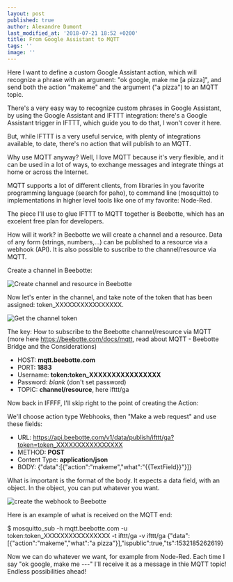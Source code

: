 ```yaml
---
layout: post
published: true
author: Alexandre Dumont
last_modified_at: '2018-07-21 18:52 +0200'
title: From Google Assistant to MQTT
tags: ''
image: ''
---
```

Here I want to define a custom Google Assistant action, which will recognize a phrase with an argument: "ok google, make me [a pizza]", and send both the action "makeme" and the argument ("a pizza") to an MQTT topic.

There's a very easy way to recognize custom phrases in Google Assistant, by using the Google Assistant and IFTTT integration: there's a Google Assistant trigger in IFTTT, which guide you to do that, I won't cover it here.

But, while IFTTT is a very useful service, with plenty of integrations available, to date, there's no action that will publish to an MQTT.

Why use MQTT anyway? Well, I love MQTT because it's very flexible, and it can be used in a lot of ways, to exchange messages and integrate things at home or across the Internet.

MQTT supports a lot of different clients, from libraries in you favorite programming language (search for paho), to command line (mosquitto) to implementations in higher level tools like one of my favorite: Node-Red.

The piece I'll use to glue IFTTT to MQTT together is Beebotte, which has an excelent free plan for developers.

How will it work? in Beebotte we will create a channel and a resource. Data of any form (strings, numbers,...) can be published to a resource via a webhook (API). It is also possible to suscribe to the channel/resource via MQTT.

Create a channel in Beebotte:

![Create channel and resource in Beebotte]({{site.baseurl}}/images/1_beebotte_create_channel.png)

Now let's enter in the channel, and take note of the token that has been assigned: token_XXXXXXXXXXXXXXXX.

![Get the channel token]({{site.baseurl}}/images/2_token.png)

The key: How to subscribe to the Beebotte channel/resource via MQTT (more here https://beebotte.com/docs/mqtt, read about MQTT - Beebotte Bridge and the Considerations)

- HOST: **mqtt.beebotte.com**
- PORT: **1883**
- Username: **token:token_XXXXXXXXXXXXXXXX**
- Password: _blank_ (don't set password)
- TOPIC: **channel/resource**, here ifttt/ga


Now back in IFFFF, I'll skip right to the point of creating the Action:

We'll choose action type Webhooks, then "Make a web request" and use these fields:

- URL: https://api.beebotte.com/v1/data/publish/ifttt/ga?token=token_XXXXXXXXXXXXXXXX
- METHOD: **POST**
- Content Type: **application/json**
- BODY: {"data":[{"action":"makeme","what":"{{TextField}}"}]}

What is important is the format of the body. It expects a data field, with an object. In the object, you can put whatever you want.

![create the webhook to Beebotte]({{site.baseurl}}/images/3webhook.png)

Here is an example of what is received on the MQTT end:

$ mosquitto_sub -h mqtt.beebotte.com -u token:token_XXXXXXXXXXXXXXXX -t ifttt/ga -v
ifttt/ga {"data":[{"action":"makeme","what":"a pizza"}],"ispublic":true,"ts":1532185262619}

Now we can do whatever we want, for example from Node-Red. Each time I say "ok google, make me ---" I'll receive it as a message in thie MQTT topic! Endless possibilities ahead!
